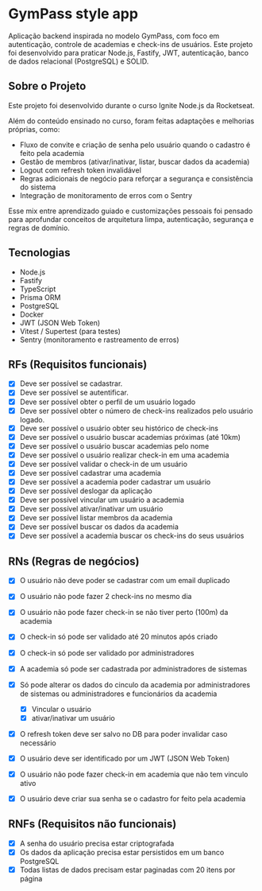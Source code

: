 # GymPass style app

Aplicação backend inspirada no modelo GymPass, com foco em autenticação, controle de academias e check-ins de usuários.
Este projeto foi desenvolvido para praticar Node.js, Fastify, JWT, autenticação, banco de dados relacional (PostgreSQL) e SOLID.

## Sobre o Projeto

Este projeto foi desenvolvido durante o curso Ignite Node.js da Rocketseat.

Além do conteúdo ensinado no curso, foram feitas adaptações e melhorias próprias, como:
- Fluxo de convite e criação de senha pelo usuário quando o cadastro é feito pela academia
- Gestão de membros (ativar/inativar, listar, buscar dados da academia)
- Logout com refresh token invalidável
- Regras adicionais de negócio para reforçar a segurança e consistência do sistema
- Integração de monitoramento de erros com o Sentry

Esse mix entre aprendizado guiado e customizações pessoais foi pensado para aprofundar conceitos de arquitetura limpa, autenticação, segurança e regras de domínio.

## Tecnologias

- Node.js
- Fastify
- TypeScript
- Prisma ORM
- PostgreSQL
- Docker
- JWT (JSON Web Token)
- Vitest / Supertest (para testes)
- Sentry (monitoramento e rastreamento de erros)

## RFs (Requisitos funcionais)

- [x] Deve ser possível se cadastrar.
- [x] Deve ser possível se autentificar.
- [x] Deve ser possível obter o perfil de um usuário logado
- [x] Deve ser possível obter o número de check-ins realizados pelo usuário logado.
- [x] Deve ser possível o usuário obter seu histórico de check-ins
- [x] Deve ser possível o usuário buscar academias próximas (até 10km)
- [x] Deve ser possível o usuário buscar academias pelo nome
- [x] Deve ser possível o usuário realizar check-in em uma academia
- [x] Deve ser possível validar o check-in de um usuário
- [x] Deve ser possível cadastrar uma academia
- [x] Deve ser possível a academia poder cadastrar um usuário
- [x] Deve ser possível deslogar da aplicação 
- [x] Deve ser possível vincular um usuário a academia
- [x] Deve ser possível ativar/inativar um usuário
- [x] Deve ser possível listar membros da academia
- [x] Deve ser possível buscar os dados da academia
- [x] Deve ser possível a academia buscar os check-ins do seus usuários

## RNs (Regras de negócios)

- [x] O usuário não deve poder se cadastrar com um email duplicado
- [x] O usuário não pode fazer 2 check-ins no mesmo dia
- [x] O usuário não pode fazer check-in se não tiver perto (100m) da academia
- [x] O check-in só pode ser validado até 20 minutos após criado
- [x] O check-in só pode ser validado por administradores
- [x] A academia só pode ser cadastrada por administradores de sistemas
- [x] Só pode alterar os dados do cinculo da academia por administradores de sistemas ou administradores e funcionários da academia
  - [x] Vincular o usuário
  - [x] ativar/inativar um usuário
- [x] O refresh token deve ser salvo no DB para poder invalidar caso necessário
- [x] O usuário deve ser identificado por um JWT (JSON Web Token)
- [x] O usuário não pode fazer check-in em academia que não tem vinculo ativo
- [x] O usuário deve criar sua senha se o cadastro for feito pela academia


## RNFs (Requisitos não funcionais)

- [x] A senha do usuário precisa estar criptografada
- [x] Os dados da aplicação precisa estar persistidos em um banco PostgreSQL
- [x] Todas listas de dados precisam estar paginadas com 20 itens por página
